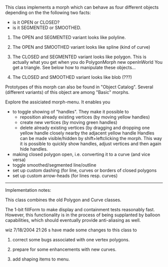 This class implements a morph which can behave as four different objects depending on the the following two facts:- is it OPEN or CLOSED?- is it SEGMENTED or SMOOTHED.1. The OPEN and SEGMENTED variant looks like polyline.2. The OPEN and SMOOTHED variant looks like spline (kind of curve)3. The CLOSED and SEGMENTED variant looks like polygon. This is actually what you get when you do	PolygonMorph new openInWorldYou get a triangle. See below how to manipulate these objects...4. The CLOSED and SMOOTHED variant looks like blob (???)Prototypes of this morph can also be found in "Object Catalog". Several (different variants) of this object are among "Basic" morphs.Explore the assiciated morph-menu. It enables you- to toggle showing of "handles". They make it possible to	- reposition already existing vertices (by moving yellow handles)	- create new vertices (by moving green handles)	- delete already existing vertices (by dragging and dropping one yellow handle closely	  nearby the adjacent yellow handle  Handles can be made visible/hidden by shift+leftclicking the morph. This way it is possible  to quickly show handles, adjust vertices and then again hide handles.- making closed polygon open, i.e. converting it to a curve (and vice versa)- toggle smoothed/segmented line/outline- set up custom dashing (for line, curves or borders of closed polygons- set up custom arrow-heads (for lines resp. curves)------------------------------------------------------------------------------------------Implementation notes:This class combines the old Polygon and Curve classes.The 1-bit fillForm to make display and containment tests reasonably fast.  However, this functionality is in the process of being supplanted by balloon capabilities, which should eventually provide anti-aliasing as well.wiz 7/18/2004 21:26s have made some changes to this class to1) correct some bugs associated with one vertex polygons.2) prepare for some enhancements with new curves.3) add shaping items to menu.